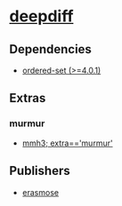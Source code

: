 # [deepdiff](https://pypi.org/project/deepdiff)

## Dependencies
- [ordered-set (>=4.0.1)](packages/o/ordered-set.md)


## Extras

### murmur
- [mmh3; extra=='murmur'](packages/m/mmh3.md)


## Publishers
- [erasmose](https://pypi.org/user/erasmose)

